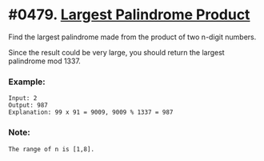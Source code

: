 # #0479. [Largest Palindrome Product](https://leetcode.com/problems/largest-palindrome-product/description/)

Find the largest palindrome made from the product of two n-digit numbers.

Since the result could be very large, you should return the largest palindrome mod 1337.

### Example:
    Input: 2
    Output: 987
    Explanation: 99 x 91 = 9009, 9009 % 1337 = 987

### Note:
    The range of n is [1,8].
